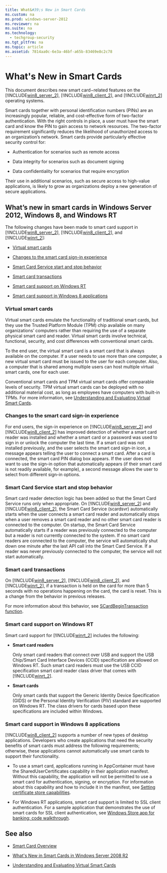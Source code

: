 ```yaml
---
title: What&#39;s New in Smart Cards
ms.custom: na
ms.prod: windows-server-2012
ms.reviewer: na
ms.suite: na
ms.technology: 
  - techgroup-security
ms.tgt_pltfrm: na
ms.topic: article
ms.assetid: 7814aa0c-6e3a-46bf-a65b-83469e8c2c78
---
```

# What&#39;s New in Smart Cards
This document describes new smart card−related features on the [!INCLUDE[win8_server_2](../Token/win8_server_2_md.md)], [!INCLUDE[win8_client_2](../Token/win8_client_2_md.md)], and [!INCLUDE[winrt_2](../Token/winrt_2_md.md)] operating systems.  
  
Smart cards together with personal identification numbers \(PINs\) are an increasingly popular, reliable, and cost\-effective form of two\-factor authentication. With the right controls in place, a user must have the smart card and know the PIN to gain access to network resources. The two\-factor requirement significantly reduces the likelihood of unauthorized access to an organization’s network. Smart cards provide particularly effective security control for:  
  
-   Authentication for scenarios such as remote access  
  
-   Data integrity for scenarios such as document signing  
  
-   Data confidentiality for scenarios that require encryption  
  
Their use in additional scenarios, such as secure access to high\-value applications, is likely to grow as organizations deploy a new generation of secure applications.  
  
## What’s new in smart cards in Windows Server 2012, Windows 8, and Windows RT  
The following changes have been made to smart card support in [!INCLUDE[win8_server_2](../Token/win8_server_2_md.md)], [!INCLUDE[win8_client_2](../Token/win8_client_2_md.md)], and [!INCLUDE[winrt_2](../Token/winrt_2_md.md)]:  
  
-   [Virtual smart cards](#BKMK_VSC)  
  
-   [Changes to the smart card sign\-in experience](#BKMK_SignIn)  
  
-   [Smart Card Service start and stop behavior](#BKMK_StartStop)  
  
-   [Smart card transactions](#BKMK_Trans)  
  
-   [Smart card support on Windows RT](#BKMK_WinRTsupport)  
  
-   [Smart card support in Windows 8 applications](#BKMK_Win8AppSupport)  
  
### <a name="BKMK_VSC"></a>Virtual smart cards  
Virtual smart cards emulate the functionality of traditional smart cards, but they use the Trusted Platform Module \(TPM\) chip available on many organizations’ computers rather than requiring the use of a separate physical smart card and reader. Virtual smart cards involve technical, functional, security, and cost differences with conventional smart cards.  
  
To the end user, the virtual smart card is a smart card that is always available on the computer. If a user needs to use more than one computer, a new virtual smart card must be issued to the user for each computer. Also, a computer that is shared among multiple users can host multiple virtual smart cards, one for each user.  
  
Conventional smart cards and TPM virtual smart cards offer comparable levels of security. TPM virtual smart cards can be deployed with no additional material cost, as long as employees have computers with built\-in TPMs. For more information, see [Understanding and Evaluating Virtual Smart Cards](http://go.microsoft.com/fwlink/?LinkId=243114).  
  
### <a name="BKMK_SignIn"></a>Changes to the smart card sign\-in experience  
For end users, the sign\-in experience on [!INCLUDE[win8_server_2](../Token/win8_server_2_md.md)] and [!INCLUDE[win8_client_2](../Token/win8_client_2_md.md)] has improved detection of whether a smart card reader was installed and whether a smart card or a password was used to sign in or unlock the computer the last time. If a smart card was not installed previously, and the user selects the smart card sign\-in icon, a message appears telling the user to connect a smart card. After a card is connected, the smart card PIN dialog box appears. If the user does not want to use the sign\-in option that automatically appears \(if their smart card is not readily available, for example\), a second message allows the user to select from different sign\-in options.  
  
### <a name="BKMK_StartStop"></a>Smart Card Service start and stop behavior  
Smart card reader detection logic has been added so that the Smart Card Service runs only when appropriate. On [!INCLUDE[win8_server_2](../Token/win8_server_2_md.md)] and [!INCLUDE[win8_client_2](../Token/win8_client_2_md.md)], the Smart Card Service \(scardsvr\) automatically starts when the user connects a smart card reader and automatically stops when a user removes a smart card reader and no other smart card reader is connected to the computer. On startup, the Smart Card Service automatically starts if a reader was previously connected to the computer but a reader is not currently connected to the system. If no smart card readers are connected to the computer, the service will automatically shut down one minute after the last API call into the Smart Card Service. If a reader was never previously connected to the computer, the service will not start automatically.  
  
### <a name="BKMK_Trans"></a>Smart card transactions  
On [!INCLUDE[win8_server_2](../Token/win8_server_2_md.md)], [!INCLUDE[win8_client_2](../Token/win8_client_2_md.md)], and [!INCLUDE[winrt_2](../Token/winrt_2_md.md)], if a transaction is held on the card for more than 5 seconds with no operations happening on the card, the card is reset. This is a change from the behavior in previous releases.  
  
For more information about this behavior, see [SCardBeginTransaction function](http://msdn.microsoft.com/library/windows/desktop/aa379469(v=vs.85).aspx).  
  
### <a name="BKMK_WinRTsupport"></a>Smart card support on Windows RT  
Smart card support for [!INCLUDE[winrt_2](../Token/winrt_2_md.md)] includes the following:  
  
-   **Smart card readers**  
  
    Only smart card readers that connect over USB and support the USB Chip\/Smart Card Interface Devices \(CCID\) specification are allowed on Windows RT. Such smart card readers must use the USB CCID specification smart card reader class driver that comes with [!INCLUDE[winrt_2](../Token/winrt_2_md.md)].  
  
-   **Smart cards**  
  
    Only smart cards that support the Generic Identity Device Specification \(GIDS\) or the Personal Identity Verification \(PIV\) standard are supported on Windows RT. The class drivers for cards based upon these specifications are included within Windows.  
  
### <a name="BKMK_Win8AppSupport"></a>Smart card support in Windows 8 applications  
[!INCLUDE[win8_client_2](../Token/win8_client_2_md.md)] supports a number of new types of desktop applications. Developers who create applications that need the security benefits of smart cards must address the following requirements; otherwise, these applications cannot automatically use smart cards to support their functionality.  
  
-   To use a smart card, applications running in AppContainer must have the SharedUserCertificates capability in their application manifest. Without this capability, the application will not be permitted to use a smart card for authentication, signing, or encryption. For information about this capability and how to include it in the manifest, see [Setting certificate store capabilities](http://msdn.microsoft.com/library/windows/apps/hh465025.aspx).  
  
-   For Windows RT applications, smart card support is limited to SSL client authentication. For a sample application that demonstrates the use of smart cards for SSL client authentication, see [Windows Store app for banking: code walkthrough](http://msdn.microsoft.com/library/windows/apps/hh464943.aspx).  
  
## See also  
  
-   [Smart Card Overview](../Topic/Smart-Card-Overview.md)  
  
-   [What's New in Smart Cards in Windows Server 2008 R2](http://technet.microsoft.com/library/dd367851(v=ws.10).aspx)  
  
-   [Understanding and Evaluating Virtual Smart Cards](http://go.microsoft.com/fwlink/?LinkId=243114)  
  
